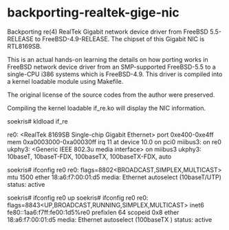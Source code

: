 # backporting-realtek-gige-nic
Backporting re(4) RealTek Gigabit network device driver from FreeBSD 5.5-RELEASE to FreeBSD-4.9-RELEASE. The chipset of this Gigabit NIC is RTL8169SB.

This is an actual hands-on learning the details on how porting works in FreeBSD network device driver from an SMP-supported FreeBSD-5.5 to a single-CPU i386 systems which is FreeBSD-4.9. This driver is compiled into a kernel loadable module using Makefile.

The original license of the source codes from the author were preserved.

Compiling the kernel loadable if_re.ko will display the NIC information.

soekris# kldload if_re

re0: <RealTek 8169SB Single-chip Gigabit Ethernet> port 0xe400-0xe4ff mem 0xa0003000-0xa00030ff irq 11 at device 10.0 on pci0
miibus3: <MII bus> on re0
ukphy3: <Generic IEEE 802.3u media interface> on miibus3
ukphy3:  10baseT, 10baseT-FDX, 100baseTX, 100baseTX-FDX, auto

soekris# ifconfig re0
re0: flags=8802<BROADCAST,SIMPLEX,MULTICAST> mtu 1500
        ether 18:a6:f7:00:01:d5
        media: Ethernet autoselect (10baseT/UTP)
        status: active

soekris# ifconfig re0 up
soekris# ifconfig re0
re0: flags=8843<UP,BROADCAST,RUNNING,SIMPLEX,MULTICAST>
        inet6 fe80::1aa6:f7ff:fe00:1d5%re0 prefixlen 64 scopeid 0x8
        ether 18:a6:f7:00:01:d5
        media: Ethernet autoselect (100baseTX <full-duplex>)
        status: active

